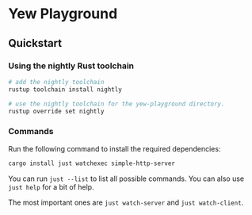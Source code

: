 # Yew Playground

## Quickstart

### Using the nightly Rust toolchain

```bash
# add the nightly toolchain
rustup toolchain install nightly

# use the nightly toolchain for the yew-playground directory.
rustup override set nightly
```

### Commands

Run the following command to install the required dependencies:

```bash
cargo install just watchexec simple-http-server
```

You can run `just --list` to list all possible commands.
You can also use `just help` for a bit of help.

The most important ones are `just watch-server` and `just watch-client`.
